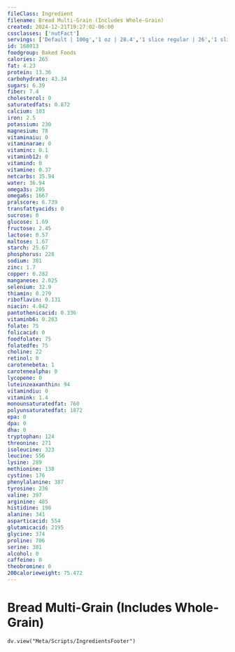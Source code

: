 ```yaml
---
fileClass: Ingredient
filename: Bread Multi-Grain (Includes Whole-Grain)
created: 2024-12-21T19:27:02-06:00
cssclasses: ['nutFact']
servings: ['Default | 100g','1 oz | 28.4','1 slice regular | 26','1 slice large | 41']
id: 168013
foodgroup: Baked Foods
calories: 265
fat: 4.23
protein: 13.36
carbohydrate: 43.34
sugars: 6.39
fiber: 7.4
cholesterol: 0
saturatedfats: 0.872
calcium: 103
iron: 2.5
potassium: 230
magnesium: 78
vitaminaiu: 0
vitaminarae: 0
vitaminc: 0.1
vitaminb12: 0
vitamind: 0
vitamine: 0.37
netcarbs: 35.94
water: 36.94
omega3s: 205
omega6s: 1667
pralscore: 6.739
transfattyacids: 0
sucrose: 0
glucose: 1.69
fructose: 2.45
lactose: 0.57
maltose: 1.67
starch: 25.67
phosphorus: 228
sodium: 381
zinc: 1.7
copper: 0.282
manganese: 2.025
selenium: 32.9
thiamin: 0.279
riboflavin: 0.131
niacin: 4.042
pantothenicacid: 0.336
vitaminb6: 0.263
folate: 75
folicacid: 0
foodfolate: 75
folatedfe: 75
choline: 22
retinol: 0
carotenebeta: 1
carotenealpha: 0
lycopene: 0
luteinzeaxanthin: 94
vitamindiu: 0
vitamink: 1.4
monounsaturatedfat: 760
polyunsaturatedfat: 1872
epa: 0
dpa: 0
dha: 0
tryptophan: 124
threonine: 271
isoleucine: 323
leucine: 556
lysine: 289
methionine: 138
cystine: 176
phenylalanine: 387
tyrosine: 236
valine: 397
arginine: 485
histidine: 198
alanine: 341
asparticacid: 554
glutamicacid: 2195
glycine: 374
proline: 706
serine: 381
alcohol: 0
caffeine: 0
theobromine: 0
200calorieweight: 75.472
---
```


# Bread Multi-Grain (Includes Whole-Grain)

```dataviewjs
dv.view("Meta/Scripts/IngredientsFooter")
```